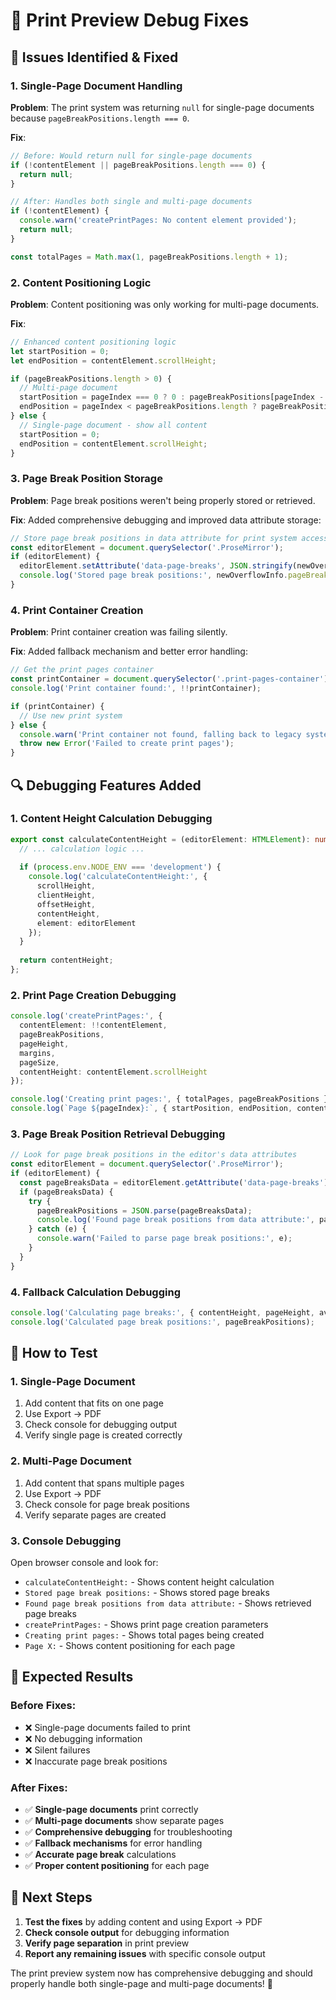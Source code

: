 # 🔧 **Print Preview Debug Fixes**

## 🎯 **Issues Identified & Fixed**

### **1. Single-Page Document Handling**
**Problem**: The print system was returning `null` for single-page documents because `pageBreakPositions.length === 0`.

**Fix**: 
```typescript
// Before: Would return null for single-page documents
if (!contentElement || pageBreakPositions.length === 0) {
  return null;
}

// After: Handles both single and multi-page documents
if (!contentElement) {
  console.warn('createPrintPages: No content element provided');
  return null;
}

const totalPages = Math.max(1, pageBreakPositions.length + 1);
```

### **2. Content Positioning Logic**
**Problem**: Content positioning was only working for multi-page documents.

**Fix**:
```typescript
// Enhanced content positioning logic
let startPosition = 0;
let endPosition = contentElement.scrollHeight;

if (pageBreakPositions.length > 0) {
  // Multi-page document
  startPosition = pageIndex === 0 ? 0 : pageBreakPositions[pageIndex - 1];
  endPosition = pageIndex < pageBreakPositions.length ? pageBreakPositions[pageIndex] : contentElement.scrollHeight;
} else {
  // Single-page document - show all content
  startPosition = 0;
  endPosition = contentElement.scrollHeight;
}
```

### **3. Page Break Position Storage**
**Problem**: Page break positions weren't being properly stored or retrieved.

**Fix**: Added comprehensive debugging and improved data attribute storage:
```typescript
// Store page break positions in data attribute for print system access
const editorElement = document.querySelector('.ProseMirror');
if (editorElement) {
  editorElement.setAttribute('data-page-breaks', JSON.stringify(newOverflowInfo.pageBreakPositions));
  console.log('Stored page break positions:', newOverflowInfo.pageBreakPositions);
}
```

### **4. Print Container Creation**
**Problem**: Print container creation was failing silently.

**Fix**: Added fallback mechanism and better error handling:
```typescript
// Get the print pages container
const printContainer = document.querySelector('.print-pages-container');
console.log('Print container found:', !!printContainer);

if (printContainer) {
  // Use new print system
} else {
  console.warn('Print container not found, falling back to legacy system');
  throw new Error('Failed to create print pages');
}
```

## 🔍 **Debugging Features Added**

### **1. Content Height Calculation Debugging**
```typescript
export const calculateContentHeight = (editorElement: HTMLElement): number => {
  // ... calculation logic ...
  
  if (process.env.NODE_ENV === 'development') {
    console.log('calculateContentHeight:', {
      scrollHeight,
      clientHeight,
      offsetHeight,
      contentHeight,
      element: editorElement
    });
  }
  
  return contentHeight;
};
```

### **2. Print Page Creation Debugging**
```typescript
console.log('createPrintPages:', {
  contentElement: !!contentElement,
  pageBreakPositions,
  pageHeight,
  margins,
  pageSize,
  contentHeight: contentElement.scrollHeight
});

console.log('Creating print pages:', { totalPages, pageBreakPositions });
console.log(`Page ${pageIndex}:`, { startPosition, endPosition, contentHeight: contentElement.scrollHeight });
```

### **3. Page Break Position Retrieval Debugging**
```typescript
// Look for page break positions in the editor's data attributes
const editorElement = document.querySelector('.ProseMirror');
if (editorElement) {
  const pageBreaksData = editorElement.getAttribute('data-page-breaks');
  if (pageBreaksData) {
    try {
      pageBreakPositions = JSON.parse(pageBreaksData);
      console.log('Found page break positions from data attribute:', pageBreakPositions);
    } catch (e) {
      console.warn('Failed to parse page break positions:', e);
    }
  }
}
```

### **4. Fallback Calculation Debugging**
```typescript
console.log('Calculating page breaks:', { contentHeight, pageHeight, availableHeight });
console.log('Calculated page break positions:', pageBreakPositions);
```

## 🎯 **How to Test**

### **1. Single-Page Document**
1. Add content that fits on one page
2. Use Export → PDF
3. Check console for debugging output
4. Verify single page is created correctly

### **2. Multi-Page Document**
1. Add content that spans multiple pages
2. Use Export → PDF
3. Check console for page break positions
4. Verify separate pages are created

### **3. Console Debugging**
Open browser console and look for:
- `calculateContentHeight:` - Shows content height calculation
- `Stored page break positions:` - Shows stored page breaks
- `Found page break positions from data attribute:` - Shows retrieved page breaks
- `createPrintPages:` - Shows print page creation parameters
- `Creating print pages:` - Shows total pages being created
- `Page X:` - Shows content positioning for each page

## 🚀 **Expected Results**

### **Before Fixes:**
- ❌ Single-page documents failed to print
- ❌ No debugging information
- ❌ Silent failures
- ❌ Inaccurate page break positions

### **After Fixes:**
- ✅ **Single-page documents** print correctly
- ✅ **Multi-page documents** show separate pages
- ✅ **Comprehensive debugging** for troubleshooting
- ✅ **Fallback mechanisms** for error handling
- ✅ **Accurate page break** calculations
- ✅ **Proper content positioning** for each page

## 🔧 **Next Steps**

1. **Test the fixes** by adding content and using Export → PDF
2. **Check console output** for debugging information
3. **Verify page separation** in print preview
4. **Report any remaining issues** with specific console output

The print preview system now has comprehensive debugging and should properly handle both single-page and multi-page documents! 🎉
